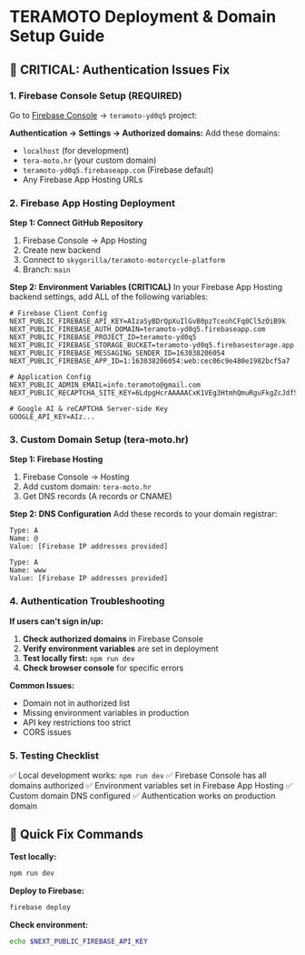 # TERAMOTO Deployment & Domain Setup Guide

## 🚨 CRITICAL: Authentication Issues Fix

### 1. Firebase Console Setup (REQUIRED)
Go to [Firebase Console](https://console.firebase.google.com) → `teramoto-yd0q5` project:

**Authentication → Settings → Authorized domains:**
Add these domains:
- `localhost` (for development)
- `tera-moto.hr` (your custom domain)
- `teramoto-yd0q5.firebaseapp.com` (Firebase default)
- Any Firebase App Hosting URLs

### 2. Firebase App Hosting Deployment

**Step 1: Connect GitHub Repository**
1. Firebase Console → App Hosting
2. Create new backend
3. Connect to `skygorilla/teramoto-motorcycle-platform`
4. Branch: `main`

**Step 2: Environment Variables (CRITICAL)**
In your Firebase App Hosting backend settings, add ALL of the following variables:
```
# Firebase Client Config
NEXT_PUBLIC_FIREBASE_API_KEY=AIzaSyBDrQpXuIlGvB0pzTceohCFq0Cl5zOiB9k
NEXT_PUBLIC_FIREBASE_AUTH_DOMAIN=teramoto-yd0q5.firebaseapp.com
NEXT_PUBLIC_FIREBASE_PROJECT_ID=teramoto-yd0q5
NEXT_PUBLIC_FIREBASE_STORAGE_BUCKET=teramoto-yd0q5.firebasestorage.app
NEXT_PUBLIC_FIREBASE_MESSAGING_SENDER_ID=163038206054
NEXT_PUBLIC_FIREBASE_APP_ID=1:163038206054:web:cec06c9e480e1982bcf5a7

# Application Config
NEXT_PUBLIC_ADMIN_EMAIL=info.teramoto@gmail.com
NEXT_PUBLIC_RECAPTCHA_SITE_KEY=6LdpgHcrAAAAACxK1VEg3HtmhQmuRguFkgZcJdfS

# Google AI & reCAPTCHA Server-side Key
GOOGLE_API_KEY=AIz...
```

### 3. Custom Domain Setup (tera-moto.hr)

**Step 1: Firebase Hosting**
1. Firebase Console → Hosting
2. Add custom domain: `tera-moto.hr`
3. Get DNS records (A records or CNAME)

**Step 2: DNS Configuration**
Add these records to your domain registrar:
```
Type: A
Name: @
Value: [Firebase IP addresses provided]

Type: A  
Name: www
Value: [Firebase IP addresses provided]
```

### 4. Authentication Troubleshooting

**If users can't sign in/up:**

1. **Check authorized domains** in Firebase Console
2. **Verify environment variables** are set in deployment
3. **Test locally first:** `npm run dev`
4. **Check browser console** for specific errors

**Common Issues:**
- Domain not in authorized list
- Missing environment variables in production
- API key restrictions too strict
- CORS issues

### 5. Testing Checklist

✅ Local development works: `npm run dev`
✅ Firebase Console has all domains authorized
✅ Environment variables set in Firebase App Hosting
✅ Custom domain DNS configured
✅ Authentication works on production domain

## 🔧 Quick Fix Commands

**Test locally:**
```bash
npm run dev
```

**Deploy to Firebase:**
```bash
firebase deploy
```

**Check environment:**
```bash
echo $NEXT_PUBLIC_FIREBASE_API_KEY
```
